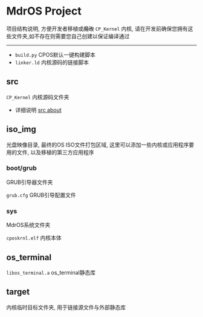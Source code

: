 # MdrOS Project

项目结构说明, 方便开发者移植或~~魔改~~ `CP_Kernel` 内核,
请在开发前确保您拥有这些文件夹,如不存在则需要您自己创建以保证编译通过

<hr>

* `build.py` CPOS默认一键构建脚本
* `linker.ld` 内核源码的链接脚本

## src

`CP_Kernel` 内核源码文件夹

* 详细说明 [src about](KrnlSrc.md)

## iso_img

光盘映像目录, 最终的OS ISO文件打包区域, 
这里可以添加一些内核或应用程序要用的文件, 以及移植的第三方应用程序

### boot/grub
GRUB引导器文件夹

`grub.cfg` GRUB引导配置文件

### sys
MdrOS系统文件夹

`cposkrnl.elf` 内核本体

## os_terminal

`libos_terminal.a` os_terminal静态库

## target

内核临时目标文件夹, 用于链接源文件与外部静态库


